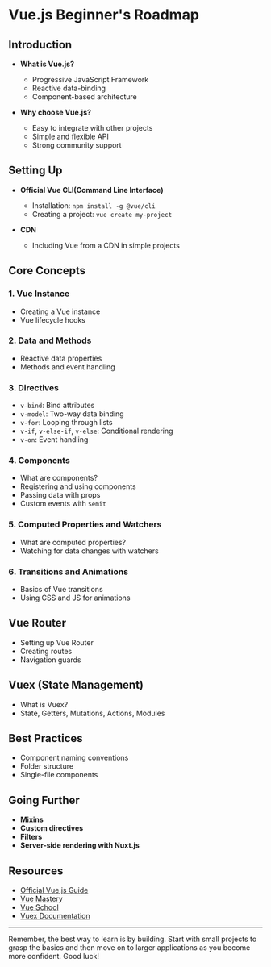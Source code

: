 # Vue.js Beginner's Roadmap
 
## Introduction  
- **What is Vue.js?**
  - Progressive JavaScript Framework
  - Reactive data-binding
  - Component-based architecture

- **Why choose Vue.js?**
  - Easy to integrate with other projects
  - Simple and flexible API
  - Strong community support

## Setting Up 
- **Official Vue CLI(Command Line Interface)** 
  - Installation: `npm install -g @vue/cli`
  - Creating a project: `vue create my-project`

- **CDN**
  - Including Vue from a CDN in simple projects

## Core Concepts

### 1. Vue Instance
- Creating a Vue instance
- Vue lifecycle hooks

### 2. Data and Methods
- Reactive data properties
- Methods and event handling

### 3. Directives
- `v-bind`: Bind attributes
- `v-model`: Two-way data binding
- `v-for`: Looping through lists
- `v-if`, `v-else-if`, `v-else`: Conditional rendering
- `v-on`: Event handling

### 4. Components
- What are components?
- Registering and using components
- Passing data with props
- Custom events with `$emit`

### 5. Computed Properties and Watchers
- What are computed properties?
- Watching for data changes with watchers

### 6. Transitions and Animations
- Basics of Vue transitions
- Using CSS and JS for animations

## Vue Router
- Setting up Vue Router
- Creating routes
- Navigation guards

## Vuex (State Management)
- What is Vuex?
- State, Getters, Mutations, Actions, Modules

## Best Practices
- Component naming conventions
- Folder structure
- Single-file components

## Going Further
- **Mixins**
- **Custom directives**
- **Filters**
- **Server-side rendering with Nuxt.js**

## Resources
- [Official Vue.js Guide](https://vuejs.org/v2/guide/)
- [Vue Mastery](https://www.vuemastery.com/)
- [Vue School](https://vueschool.io/)
- [Vuex Documentation](https://vuex.vuejs.org/)

---

Remember, the best way to learn is by building. Start with small projects to grasp the basics and then move on to larger applications as you become more confident. Good luck!
